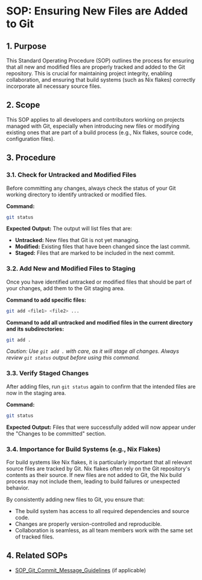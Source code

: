 # SOP: Ensuring New Files are Added to Git

## 1. Purpose

This Standard Operating Procedure (SOP) outlines the process for ensuring that all new and modified files are properly tracked and added to the Git repository. This is crucial for maintaining project integrity, enabling collaboration, and ensuring that build systems (such as Nix flakes) correctly incorporate all necessary source files.

## 2. Scope

This SOP applies to all developers and contributors working on projects managed with Git, especially when introducing new files or modifying existing ones that are part of a build process (e.g., Nix flakes, source code, configuration files).

## 3. Procedure

### 3.1. Check for Untracked and Modified Files

Before committing any changes, always check the status of your Git working directory to identify untracked or modified files.

**Command:**
```bash
git status
```

**Expected Output:**
The output will list files that are:
- **Untracked:** New files that Git is not yet managing.
- **Modified:** Existing files that have been changed since the last commit.
- **Staged:** Files that are marked to be included in the next commit.

### 3.2. Add New and Modified Files to Staging

Once you have identified untracked or modified files that should be part of your changes, add them to the Git staging area.

**Command to add specific files:**
```bash
git add <file1> <file2> ...
```

**Command to add all untracked and modified files in the current directory and its subdirectories:**
```bash
git add .
```
*Caution: Use `git add .` with care, as it will stage all changes. Always review `git status` output before using this command.*

### 3.3. Verify Staged Changes

After adding files, run `git status` again to confirm that the intended files are now in the staging area.

**Command:**
```bash
git status
```

**Expected Output:**
Files that were successfully added will now appear under the "Changes to be committed" section.

### 3.4. Importance for Build Systems (e.g., Nix Flakes)

For build systems like Nix flakes, it is particularly important that all relevant source files are tracked by Git. Nix flakes often rely on the Git repository's contents as their source. If new files are not added to Git, the Nix build process may not include them, leading to build failures or unexpected behavior.

By consistently adding new files to Git, you ensure that:
- The build system has access to all required dependencies and source code.
- Changes are properly version-controlled and reproducible.
- Collaboration is seamless, as all team members work with the same set of tracked files.

## 4. Related SOPs

- [SOP_Git_Commit_Message_Guidelines](SOP_Git_Commit_Message_Guidelines.md) (if applicable)
